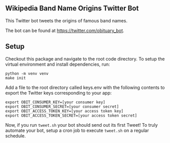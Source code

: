 ## Wikipedia Band Name Origins Twitter Bot
This Twitter bot tweets the origins of famous band names.

The bot can be found at https://twitter.com/obituary_bot.

## Setup
Checkout this package and navigate to the root code directory.
To setup the virtual environment and install dependencies, run:
```
python -m venv venv
make init
```
Add a file to the root directory called keys.env with the following
contents to export the Twitter keys corresponding to your app:
```
export OBIT_CONSUMER_KEY=[your consumer key]
export OBIT_CONSUMER_SECRET=[your consumer secret]
export OBIT_ACCESS_TOKEN_KEY=[your access token key]
export OBIT_ACCESS_TOKEN_SECRET=[your access token secret]
```
Now, if you run `tweet.sh` your bot should send out its first
Tweet! To truly automate your bot, setup a cron job to execute
`tweet.sh` on a regular schedule.